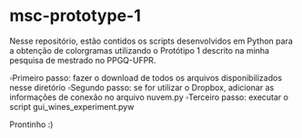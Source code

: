 # msc-prototype-1
Nesse repositório, estão contidos os scripts desenvolvidos em Python para a obtenção de colorgramas utilizando o Protótipo 1 descrito na minha pesquisa de mestrado no PPGQ-UFPR.

▫️Primeiro passo: fazer o download de todos os arquivos disponibilizados nesse diretório ▫️Segundo passo: se for utilizar o Dropbox, adicionar as informações de conexão no arquivo nuvem.py ▫️Terceiro passo: executar o script gui_wines_experiment.pyw

Prontinho :)
